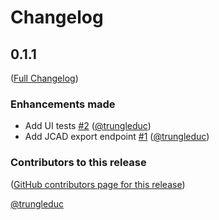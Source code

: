 # Changelog

<!-- <START NEW CHANGELOG ENTRY> -->

## 0.1.1

([Full Changelog](https://github.com/jupytercad/jupytercad-openvsp/compare/3d315ea515f0683be532a0953bc9ff009d01e05f...34b3dfe67933c28f479d71d39b64cc96de640ae9))

### Enhancements made

- Add UI tests [#2](https://github.com/jupytercad/jupytercad-openvsp/pull/2) ([@trungleduc](https://github.com/trungleduc))
- Add JCAD export endpoint [#1](https://github.com/jupytercad/jupytercad-openvsp/pull/1) ([@trungleduc](https://github.com/trungleduc))

### Contributors to this release

([GitHub contributors page for this release](https://github.com/jupytercad/jupytercad-openvsp/graphs/contributors?from=2024-04-29&to=2024-05-10&type=c))

[@trungleduc](https://github.com/search?q=repo%3Ajupytercad%2Fjupytercad-openvsp+involves%3Atrungleduc+updated%3A2024-04-29..2024-05-10&type=Issues)

<!-- <END NEW CHANGELOG ENTRY> -->
